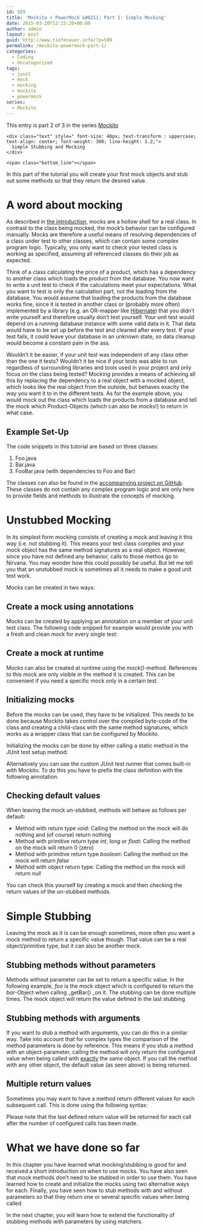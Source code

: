 ```yaml
---
id: 589
title: 'Mockito + PowerMock &#8211; Part 1: Simple Mocking'
date: 2015-03-20T12:15:20+00:00
author: admin
layout: post
guid: http://www.tiefenauer.info/?p=589
permalink: /mockito-powermock-part-1/
categories:
  - Coding
  - Uncategorized
tags:
  - junit
  - mock
  - mocking
  - mockito
  - powermock
series:
  - Mockito
---
```

<div class="seriesmeta">
  This entry is part 2 of 3 in the series <a href="http://www.tiefenauer.info/series/mockito/" class="series-40" title="Mockito">Mockito</a>
</div>

<div class="fruitful_description_box">
  <div class="fruitful_description shadow-type-1 " id="desc-box-92">
    <span class="top_line"></span>
    
    <div class="text" style=" font-size: 40px; text-transform : uppercase; text-align: center; font-weight: 300; line-height: 1.2;">
      Simple Stubbing and Mocking 
    </div>
    
    <span class="bottom_line"></span>
  </div>
</div>

<div class="clearfix">
</div>

In this part of the tutorial you will create your first mock objects and stub out some methods so that they return the desired value.

<!--more-->

# A word about mocking

As described in <a title="Mockito + PowerMock: Part 0" href="http://www.tiefenauer.info/mockito-powermock-part-0-introduction/" target="_blank">the introduction</a>, mocks are a hollow shell for a real class. In contrast to the class being mocked, the mock&#8217;s behavior can be configured manually. Mocks are therefore a useful means of resolving dependencies of a class under test to other classes, which can contain some complex program logic. Typically, you only want to check your tested class is working as specified, assuming all referenced classes do their job as expected.

Think of a class calculating the price of a product, which has a dependency to another class which loads the product from the database. You now want to write a unit test to check if the calculations meet your expectations. What you want to test is only the calculation part, not the loading from the database. You would assume that loading the products from the database works fine, since it is tested in another class or (probably more often) implemented by a library (e.g. an OR-mapper like <a href="http://hibernate.org/" target="_blank">Hibernate</a>) that you didn&#8217;t write yourself and therefore usually don&#8217;t test yourself. Your unit test would depend on a running database instance with some valid data in it. That data would have to be set up before the test and cleaned after every test. If your test fails, it could leave your database in an unknown state, so data cleanup would become a constant pain in the ass.

Wouldn&#8217;t it be easier, if your unit test was independent of any class other than the one it tests? Wouldn&#8217;t it be nice if your tests was able to run regardless of surrounding libraries and tools used in your project and only focus on the class being tested? Mocking provides a means of achieving all this by replacing the dependency to a real object with a mocked object, which looks like the real object from the outside, but behaves exaclty the way you want it to in the different tests. As for the example above, you would mock out the class which loads the products from a database and tell the mock which Product-Objects (which can also be mocks!) to return in what case.

## Example Set-Up

The code snippets in this tutorial are based on three classes:

  1. Foo.java
  2. Bar.java
  3. FooBar.java (with dependencies to Foo and Bar)

The classes can also be found in the <a href="https://github.com/tiefenauer/MockitoExample" target="_blank">accompanying project on GitHub</a>. These classes do not contain any complex program logic and are only here to provide fields and methods to illustrate the concepts of mocking.

# Unstubbed Mocking

In its simplest form mocking consists of creating a mock and leaving it this way (i.e. not stubbing it). This means your test class compiles and your mock object has the same method signatures as a real object. However, since you have not defined any behavior, calls to those methos go to Nirvana. You may wonder how this could possibly be useful. But let me tell you that an unstubbed mock is sometimes all it needs to make a good unit test work.

Mocks can be created in two ways:

## Create a mock using annotations

Mocks can be created by applying an annotation on a member of your unit test class. The following code snipped for example would provide you with a fresh and clean mock for every single test:

## Create a mock at runtime

Mocks can also be created at runtime using the _mock()_-method. References to this mock are only visible in the method it is created. This can be convenient if you need a specific mock only in a certain test.

## Initializing mocks

Before the mocks can be used, they have to be initialized. This needs to be done because Mockito takes control over the compiled byte-code of the class and creating a child-class with the same method signatures, which works as a wrapper class that can be configured by Mockito.

Initializing the mocks can be done by either calling a static method in the JUnit test setup method:

Alternatively you can use the custom JUnit test runner that comes built-in with Mockito. To do this you have to prefix the class definition with the following annotation.

## Checking default values

When leaving the mock un-stubbed, methods will behave as follows per default:

  * Method with return type _void_: Calling the method on the mock will do nothing and (of course) return nothing
  * Method with primitive return type _int_, _long_ or _float_: Calling the method on the mock will return 0 (zero)
  * Method with primitive return type _boolean_: Calling the method on the mock will return _false_
  * Method with object return type: Calling the method on the mock will return _null_

You can check this yourself by creating a mock and then checking the return values of the un-stubbed methods.

# Simple Stubbing

Leaving the mock as it is can be enough sometimes, more often you want a mock method to return a specific value though. That value can be a real object/primitive type, but it can also be another mock.

## Stubbing methods without parameters

Methods without parameter can be set to return a specific value. In the following example, _foo_ is the mock object which is configured to return the _bar_-Object when calling _getBar() _on it. The stubbing can be done multiple times. The mock object will return the value defined in the last stubbing

## Stubbing methods with arguments

If you want to stub a method with arguments, you can do this in a similar way. Take into account that for complex types the comparison of the method parameters is done by reference. This means if you stub a method with an object-parameter, calling the method will only return the configured value when being called with <span style="text-decoration: underline;">exactly</span> the same object. If you call the method with any other object, the default value (as seen above) is being returned.

## Multiple return values

Sometimes you may want to have a method return different values for each subsequent call. This is done using the following syntax:

Please note that the last defined return value will be returned for each call after the number of configured calls has been made.

# What we have done so far

In this chapter you have learned what mocking/stubbing is good for and received a short introduction on when to use mocks. You have also seen that mock methods don&#8217;t need to be stubbed in order to use them. You have learned how to create and initialize the mocks using two alternative ways for each. Finally, you have seen how to stub methods with and without parameters so that they return one or several specific values when being called

In the next chapter, you will learn how to extend the functionality of stubbing methods with parameters by using matchers.